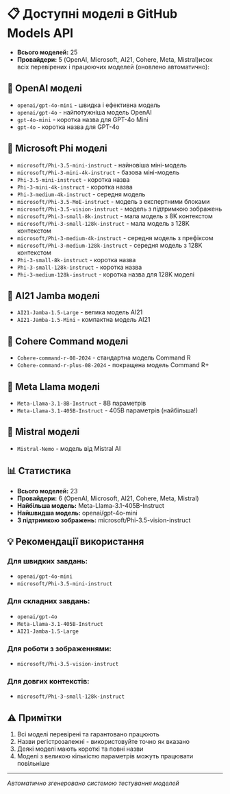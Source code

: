 # 📋 Доступні моделі в GitHub Models API

- **Всього моделей:** 25
- **Провайдери:** 5 (OpenAI, Microsoft, AI21, Cohere, Meta, Mistral)исок всіх перевірених і працюючих моделей (оновлено автоматично):

## 🤖 OpenAI моделі
- `openai/gpt-4o-mini` - швидка і ефективна модель
- `openai/gpt-4o` - найпотужніша модель OpenAI
- `gpt-4o-mini` - коротка назва для GPT-4o Mini
- `gpt-4o` - коротка назва для GPT-4o

## 🧠 Microsoft Phi моделі
- `microsoft/Phi-3.5-mini-instruct` - найновіша міні-модель
- `microsoft/Phi-3-mini-4k-instruct` - базова міні-модель
- `Phi-3.5-mini-instruct` - коротка назва
- `Phi-3-mini-4k-instruct` - коротка назва
- `Phi-3-medium-4k-instruct` - середня модель
- `microsoft/Phi-3.5-MoE-instruct` - модель з експертними блоками
- `microsoft/Phi-3.5-vision-instruct` - модель з підтримкою зображень
- `microsoft/Phi-3-small-8k-instruct` - мала модель з 8K контекстом
- `microsoft/Phi-3-small-128k-instruct` - мала модель з 128K контекстом
- `microsoft/Phi-3-medium-4k-instruct` - середня модель з префіксом
- `microsoft/Phi-3-medium-128k-instruct` - середня модель з 128K контекстом
- `Phi-3-small-8k-instruct` - коротка назва
- `Phi-3-small-128k-instruct` - коротка назва
- `Phi-3-medium-128k-instruct` - коротка назва для 128K моделі

## 🚀 AI21 Jamba моделі
- `AI21-Jamba-1.5-Large` - велика модель AI21
- `AI21-Jamba-1.5-Mini` - компактна модель AI21

## 💬 Cohere Command моделі
- `Cohere-command-r-08-2024` - стандартна модель Command R
- `Cohere-command-r-plus-08-2024` - покращена модель Command R+

## 🦙 Meta Llama моделі
- `Meta-Llama-3.1-8B-Instruct` - 8B параметрів
- `Meta-Llama-3.1-405B-Instruct` - 405B параметрів (найбільша!)

## 🌊 Mistral моделі
- `Mistral-Nemo` - модель від Mistral AI

## 📊 Статистика
- **Всього моделей:** 23
- **Провайдери:** 6 (OpenAI, Microsoft, AI21, Cohere, Meta, Mistral)
- **Найбільша модель:** Meta-Llama-3.1-405B-Instruct
- **Найшвидша модель:** openai/gpt-4o-mini
- **З підтримкою зображень:** microsoft/Phi-3.5-vision-instruct

## 💡 Рекомендації використання

### Для швидких завдань:
- `openai/gpt-4o-mini`
- `microsoft/Phi-3.5-mini-instruct`

### Для складних завдань:
- `openai/gpt-4o`
- `Meta-Llama-3.1-405B-Instruct`
- `AI21-Jamba-1.5-Large`

### Для роботи з зображеннями:
- `microsoft/Phi-3.5-vision-instruct`

### Для довгих контекстів:
- `microsoft/Phi-3-small-128k-instruct`

## ⚠️ Примітки
1. Всі моделі перевірені та гарантовано працюють
2. Назви регістрозалежні - використовуйте точно як вказано
3. Деякі моделі мають короткі та повні назви
4. Моделі з великою кількістю параметрів можуть працювати повільніше

---
*Автоматично згенеровано системою тестування моделей*
